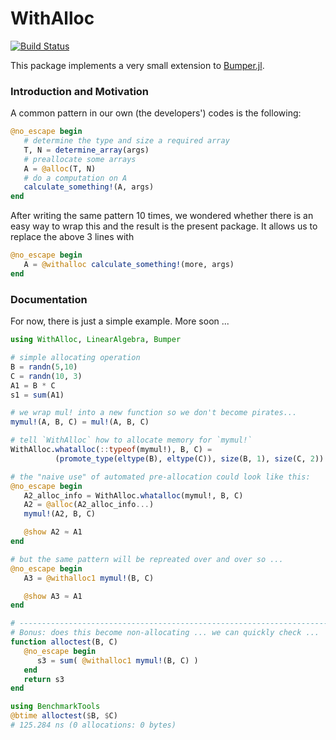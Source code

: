 # WithAlloc

<!-- [![Stable](https://img.shields.io/badge/docs-stable-blue.svg)](https://ACEsuit.github.io/WithAlloc.jl/stable/)
[![Dev](https://img.shields.io/badge/docs-dev-blue.svg)](https://ACEsuit.github.io/WithAlloc.jl/dev/) -->
[![Build Status](https://github.com/ACEsuit/WithAlloc.jl/actions/workflows/CI.yml/badge.svg?branch=main)](https://github.com/ACEsuit/WithAlloc.jl/actions/workflows/CI.yml?query=branch%3Amain)

This package implements a very small extension to [Bumper.jl](https://github.com/MasonProtter/Bumper.jl). 

### Introduction and Motivation 

A common pattern in our own (the developers') codes is the following: 
```julia
@no_escape begin 
   # determine the type and size a required array
   T, N = determine_array(args)
   # preallocate some arrays
   A = @alloc(T, N)
   # do a computation on A 
   calculate_something!(A, args)
end 
```
After writing the same pattern 10 times, we wondered whether there is an easy way to wrap this and the result is the present package. It allows us to replace the above 3 lines with 
```julia 
@no_escape begin 
   A = @withalloc calculate_something!(more, args)
end
```

### Documentation

For now, there is just a simple example. More soon ... 
```julia
using WithAlloc, LinearAlgebra, Bumper 

# simple allocating operation
B = randn(5,10)
C = randn(10, 3)
A1 = B * C
s1 = sum(A1)

# we wrap mul! into a new function so we don't become pirates...
mymul!(A, B, C) = mul!(A, B, C)

# tell `WithAlloc` how to allocate memory for `mymul!`
WithAlloc.whatalloc(::typeof(mymul!), B, C) = 
          (promote_type(eltype(B), eltype(C)), size(B, 1), size(C, 2))

# the "naive use" of automated pre-allocation could look like this: 
@no_escape begin 
   A2_alloc_info = WithAlloc.whatalloc(mymul!, B, C)
   A2 = @alloc(A2_alloc_info...)
   mymul!(A2, B, C)

   @show A2 ≈ A1
end

# but the same pattern will be repreated over and over so ... 
@no_escape begin 
   A3 = @withalloc1 mymul!(B, C)

   @show A3 ≈ A1 
end

# ------------------------------------------------------------------------
# Bonus: does this become non-allocating ... we can quickly check ... 
function alloctest(B, C) 
   @no_escape begin 
      s3 = sum( @withalloc1 mymul!(B, C) )
   end
   return s3 
end 

using BenchmarkTools 
@btime alloctest($B, $C)  
# 125.284 ns (0 allocations: 0 bytes)
```
